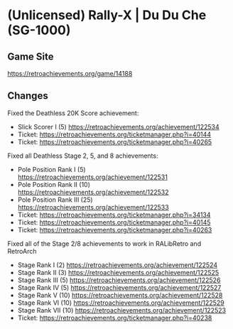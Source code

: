 # (Unlicensed) Rally-X | Du Du Che (SG-1000)

## Game Site
https://retroachievements.org/game/14188

## Changes
Fixed the Deathless 20K Score achievement:
* Slick Scorer I (5) https://retroachievements.org/achievement/122534
* Ticket: https://retroachievements.org/ticketmanager.php?i=40144
* Ticket: https://retroachievements.org/ticketmanager.php?i=40265

Fixed all Deathless Stage 2, 5, and 8 achievements:
* Pole Position Rank I (5) https://retroachievements.org/achievement/122531
* Pole Position Rank II (10) https://retroachievements.org/achievement/122532
* Pole Position Rank III (25) https://retroachievements.org/achievement/122533
* Ticket: https://retroachievements.org/ticketmanager.php?i=34134
* Ticket: https://retroachievements.org/ticketmanager.php?i=40145
* Ticket: https://retroachievements.org/ticketmanager.php?i=40263

Fixed all of the Stage 2/8 achievements to work in RALibRetro and RetroArch
* Stage Rank I (2) https://retroachievements.org/achievement/122524
* Stage Rank II (3) https://retroachievements.org/achievement/122525
* Stage Rank III (5) https://retroachievements.org/achievement/122526
* Stage Rank IV (5) https://retroachievements.org/achievement/122527
* Stage Rank V (10) https://retroachievements.org/achievement/122528
* Stage Rank VI (10) https://retroachievements.org/achievement/122529
* Stage Rank VII (10) https://retroachievements.org/achievement/122523
* Ticket: https://retroachievements.org/ticketmanager.php?i=40238
